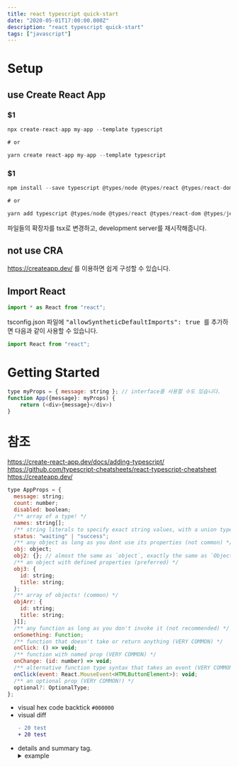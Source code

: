 ```yaml
---
title: react typescript quick-start
date: "2020-05-01T17:00:00.000Z"
description: "react typescript quick-start"
tags: ["javascript"]
---
```


# Setup

## use Create React App

### **$1**
```javascript
npx create-react-app my-app --template typescript

# or

yarn create react-app my-app --template typescript
```

### **$1**
```javascript
npm install --save typescript @types/node @types/react @types/react-dom @types/jest

# or

yarn add typescript @types/node @types/react @types/react-dom @types/jest
```
파일들의 확장자를 tsx로 변경하고, development server를 재시작해줍니다.



## not use CRA

https://createapp.dev/ 를 이용하면 쉽게 구성할 수 있습니다.


## Import React
```javascript
import * as React from "react";
```
tsconfig.json 파일에 <kbd>"allowSyntheticDefaultImports": true </kbd>를 추가하면 다음과 같이 사용할 수 있습니다.

```javascript
import React from "react";
```


# Getting Started
```javascript
type myProps = { message: string }; // interface를 사용할 수도 있습니다.
function App({message}: myProps) {
	return (<div>{message}</div>)
}
```

# 참조
https://create-react-app.dev/docs/adding-typescript/  
https://github.com/typescript-cheatsheets/react-typescript-cheatsheet  
https://createapp.dev/  



```javascript
type AppProps = {
  message: string;
  count: number;
  disabled: boolean;
  /** array of a type! */
  names: string[];
  /** string literals to specify exact string values, with a union type to join them together */
  status: "waiting" | "success";
  /** any object as long as you dont use its properties (not common) */
  obj: object;
  obj2: {}; // almost the same as `object`, exactly the same as `Object`
  /** an object with defined properties (preferred) */
  obj3: {
    id: string;
    title: string;
  };
  /** array of objects! (common) */
  objArr: {
    id: string;
    title: string;
  }[];
  /** any function as long as you don't invoke it (not recommended) */
  onSomething: Function;
  /** function that doesn't take or return anything (VERY COMMON) */
  onClick: () => void;
  /** function with named prop (VERY COMMON) */
  onChange: (id: number) => void;
  /** alternative function type syntax that takes an event (VERY COMMON) */
  onClick(event: React.MouseEvent<HTMLButtonElement>): void;
  /** an optional prop (VERY COMMON!) */
  optional?: OptionalType;
};
```

- visual hex code backtick `#000000`
- visual diff
	```diff
	- 20 test
	+ 20 test
	```
- details and summary tag. <details> details <summary>example</summary>